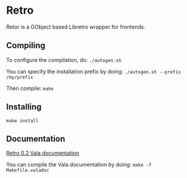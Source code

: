 # Retro

Retor is a GObject based Libretro wrapper for frontends. 

## Compiling

To configure the compilation, do:
`./autogen.sh`

You can specify the installation prefix by doing:
`./autogen.sh --prefix /my/prefix`

Then compile:
`make`

## Installing

`make install`

## Documentation

[Retro 0.2 Vala documentation](http://kekun.github.io/retro-gobject/doc/retro-gobject-0.2/vala/retro-gobject/index.htm)

You can compile the Vala documentation by doing:
`make -f Makefile.valadoc`

